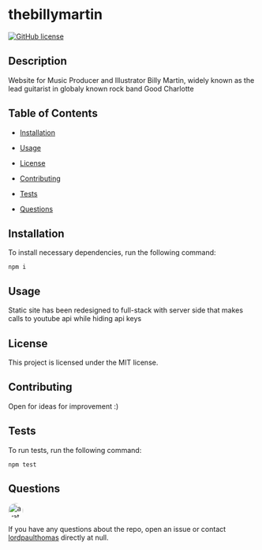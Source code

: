 
# thebillymartin
[![GitHub license](https://img.shields.io/badge/license-MIT-blue.svg)](https://github.com/lordpaulthomas/thebillymartin)

## Description

Website for Music Producer and Illustrator Billy Martin, widely known as the lead guitarist in globaly known rock band Good Charlotte

## Table of Contents 

* [Installation](#installation)

* [Usage](#usage)

* [License](#license)

* [Contributing](#contributing)

* [Tests](#tests)

* [Questions](#questions)

## Installation

To install necessary dependencies, run the following command:

```
npm i
```

## Usage

Static site has been redesigned to full-stack with server side that makes calls to youtube api while hiding api keys

## License

This project is licensed under the MIT license.
  
## Contributing

Open for ideas for improvement :)

## Tests

To run tests, run the following command:

```
npm test
```

## Questions

<img src="https://avatars3.githubusercontent.com/u/5514716?v=4" alt="avatar" style="border-radius: 16px" width="30" />

If you have any questions about the repo, open an issue or contact [lordpaulthomas](https://api.github.com/users/lordpaulthomas) directly at null.

